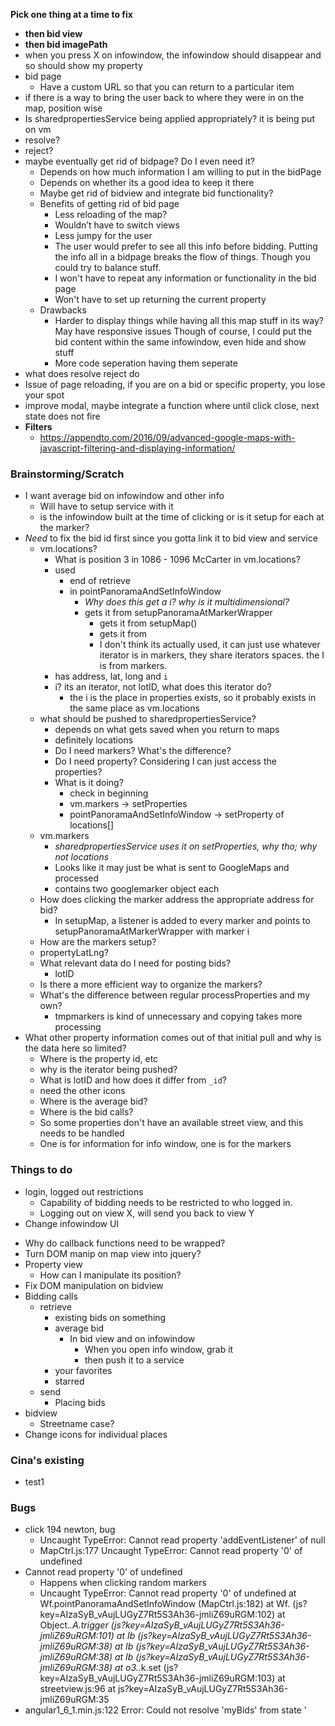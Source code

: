 **Pick one thing at a time to fix**
<!-- - Need to fix the bid id first since you gotta link it to bid view and service -->
- **then bid view**
- **then bid imagePath**
- when you press X on infowindow, the infowindow should disappear and so should show my property
- bid page
  - Have a custom URL so that you can return to a particular item
- if there is a way to bring the user back to where they were in on the map, position wise
- Is sharedpropertiesService being applied appropriately? it is being put on vm
- resolve?
- reject?
- maybe eventually get rid of bidpage? Do I even need it?
  - Depends on how much information I am willing to put in the bidPage
  - Depends on whether its a good idea to keep it there
  - Maybe get rid of bidview and integrate bid functionality?
  - Benefits of getting rid of bid page
    - Less reloading of the map?
    - Wouldn’t have to switch views
    - Less jumpy for the user
    - The user would prefer to see all this info before bidding. Putting the info
    all in a bidpage breaks the flow of things. Though you could try to balance stuff.
    - I won't have to repeat any information or functionality in the bid page
    - Won't have to set up returning the current property
  - Drawbacks
    - Harder to display things while having all this map stuff in its way? May have responsive issues
    Though of course, I could put the bid content within the same infowindow, even hide and show stuff
    - More code seperation having them seperate
- what does resolve reject do
- Issue of page reloading, if you are on a bid or specific property, you lose your spot
- improve modal, maybe integrate a function where until click close, next state does not fire
- **Filters**
  - https://appendto.com/2016/09/advanced-google-maps-with-javascript-filtering-and-displaying-information/

### Brainstorming/Scratch
- I want average bid on infowindow and other info
  - Will have to setup service with it
  - is the infowindow built at the time of clicking or is it setup for each at the marker?
- *Need* to fix the bid id first since you gotta link it to bid view and service
  - vm.locations?
    - What is position 3 in 1086 - 1096 McCarter in vm.locations?
    - used
      - end of retrieve
      - in pointPanoramaAndSetInfoWindow
        - *Why does this get a i? why is it multidimensional?*
        - gets it from setupPanoramaAtMarkerWrapper
          - gets it from setupMap()
          - gets it from
          - I don't think its actually used, it can just use whatever iterator is in
              markers, they share iterators spaces. the I is from markers.
    - has address, lat, long and `i`
    - i? its an iterator, not lotID, what does this iterator do?
      - the i is the place in properties exists, so it probably exists in the same place as vm.locations
  - what should be pushed to sharedpropertiesService?
    - depends on what gets saved when you return to maps
    - definitely locations
    - Do I need markers? What's the difference?
    - Do I need property? Considering I can just access the properties?
    - What is it doing?
      - check in beginning
      - vm.markers -> setProperties
      - pointPanoramaAndSetInfoWindow -> setProperty of locations[]
  - vm.markers
    - *sharedpropertiesService uses it on setProperties, why tho; why not locations*
    - Looks like it may just be what is sent to GoogleMaps and processed
    - contains two googlemarker object each
  - How does clicking the marker address the appropriate address for bid?
    - In setupMap, a listener is added to every marker and points to setupPanoramaAtMarkerWrapper with marker i
  - How are the markers setup?
  <!-- - Where is the original response array? -->
  - propertyLatLng?
  - What relevant data do I need for posting bids?
    - lotID
  - Is there a more efficient way to organize the markers?
  - What's the difference between regular processProperties and my own?
    - tmpmarkers is kind of unnecessary and copying takes more processing
- What other property information comes out of that initial pull and why is the data here so limited?
  - Where is the property id, etc
  - why is the iterator being pushed?
  <!-- - Why are there two sets of the markers pushed to VM?
    - vm.locations
    - vm.markers -->
  - What is lotID and how does it differ from `_id`?
  - need the other icons
  - Where is the average bid?
  - Where is the bid calls?
  - So some properties don't have an available street view, and this needs to be handled
  - One is for information for info window, one is for the markers

### Things to do
- login, logged out restrictions
  - Capability of bidding needs to be restricted to who logged in.
  - Logging out on view X, will send you back to view Y
- Change infowindow UI
<!-- - Why are these functions outside of the controller?
    - Won't need to pass vm when its in there -->
- Why do callback functions need to be wrapped?
- Turn DOM manip on map view into jquery?
- Property view
  - How can I manipulate its position?
- Fix DOM manipulation on bidview
- Bidding calls
  - retrieve
    - existing bids on something
    - average bid
      - In bid view and on infowindow
        - When you open info window, grab it
        - then push it to a service
    - your favorites
    - starred
  - send
    - Placing bids
- bidview
  - Streetname case?
- Change icons for individual places





### Cina's existing
  - test1



### Bugs
  - click 194 newton, bug
    - Uncaught TypeError: Cannot read property 'addEventListener' of null
    - MapCtrl.js:177 Uncaught TypeError: Cannot read property '0' of undefined
  - Cannot read property '0' of undefined
    - Happens when clicking random markers
    - Uncaught TypeError: Cannot read property '0' of undefined
      at Wf.pointPanoramaAndSetInfoWindow (MapCtrl.js:182)
      at Wf.<anonymous> (js?key=AIzaSyB_vAujLUGyZ7Rt5S3Ah36-jmliZ69uRGM:102)
      at Object._.A.trigger (js?key=AIzaSyB_vAujLUGyZ7Rt5S3Ah36-jmliZ69uRGM:101)
      at Ib (js?key=AIzaSyB_vAujLUGyZ7Rt5S3Ah36-jmliZ69uRGM:38)
      at Ib (js?key=AIzaSyB_vAujLUGyZ7Rt5S3Ah36-jmliZ69uRGM:38)
      at Ib (js?key=AIzaSyB_vAujLUGyZ7Rt5S3Ah36-jmliZ69uRGM:38)
      at o3._.k.set (js?key=AIzaSyB_vAujLUGyZ7Rt5S3Ah36-jmliZ69uRGM:103)
      at streetview.js:96
      at js?key=AIzaSyB_vAujLUGyZ7Rt5S3Ah36-jmliZ69uRGM:35
  - angular1_6_1.min.js:122 Error: Could not resolve 'myBids' from state '
